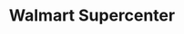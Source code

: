 ---
title: "Walmart Supercenter"
url: /abilene/walmart-supercenter-southwest-drive/
shop: supermarket
---